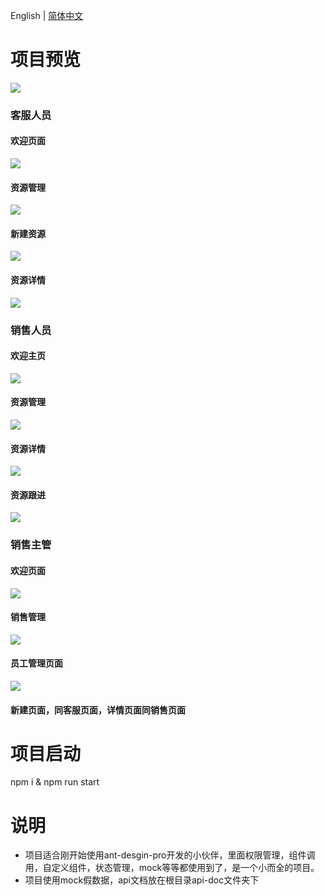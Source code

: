 English | [简体中文](./README.zh-CN.md)
# 项目预览
![](http://oquq74tfk.bkt.clouddn.com/18-7-27/98603405.jpg)
### 客服人员
#### 欢迎页面
![](http://oquq74tfk.bkt.clouddn.com/18-7-27/45150846.jpg)
#### 资源管理
![](http://oquq74tfk.bkt.clouddn.com/18-7-27/48256667.jpg)
#### 新建资源
![](http://oquq74tfk.bkt.clouddn.com/18-7-27/75282601.jpg)
#### 资源详情
![](http://oquq74tfk.bkt.clouddn.com/18-7-27/88799128.jpg)
### 销售人员
#### 欢迎主页
![](http://oquq74tfk.bkt.clouddn.com/18-7-27/4963915.jpg)
#### 资源管理
![](http://oquq74tfk.bkt.clouddn.com/18-7-27/56192288.jpg)
#### 资源详情
![](http://oquq74tfk.bkt.clouddn.com/18-7-27/49588863.jpg)
#### 资源跟进
![](http://oquq74tfk.bkt.clouddn.com/18-7-27/7260683.jpg)
### 销售主管
#### 欢迎页面
![](http://oquq74tfk.bkt.clouddn.com/18-7-27/27436642.jpg)
#### 销售管理
![](http://oquq74tfk.bkt.clouddn.com/18-7-27/39137870.jpg)
#### 员工管理页面
![](http://oquq74tfk.bkt.clouddn.com/18-7-27/86456891.jpg)
#### 新建页面，同客服页面，详情页面同销售页面

# 项目启动

npm i & npm run start

# 说明
* 项目适合刚开始使用ant-desgin-pro开发的小伙伴，里面权限管理，组件调用，自定义组件，状态管理，mock等等都使用到了，是一个小而全的项目。
* 项目使用mock假数据，api文档放在根目录api-doc文件夹下


